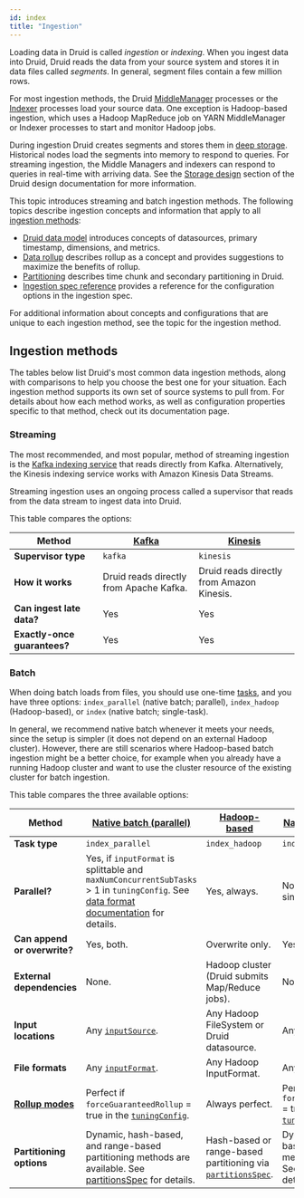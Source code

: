 ```yaml
---
id: index
title: "Ingestion"
---
```


<!--
  ~ Licensed to the Apache Software Foundation (ASF) under one
  ~ or more contributor license agreements.  See the NOTICE file
  ~ distributed with this work for additional information
  ~ regarding copyright ownership.  The ASF licenses this file
  ~ to you under the Apache License, Version 2.0 (the
  ~ "License"); you may not use this file except in compliance
  ~ with the License.  You may obtain a copy of the License at
  ~
  ~   http://www.apache.org/licenses/LICENSE-2.0
  ~
  ~ Unless required by applicable law or agreed to in writing,
  ~ software distributed under the License is distributed on an
  ~ "AS IS" BASIS, WITHOUT WARRANTIES OR CONDITIONS OF ANY
  ~ KIND, either express or implied.  See the License for the
  ~ specific language governing permissions and limitations
  ~ under the License.
  -->

Loading data in Druid is called _ingestion_ or _indexing_. When you ingest data into Druid, Druid reads the data from your source system and stores it in data files called _segments_. In general, segment files contain a few million rows.

For most ingestion methods, the Druid [MiddleManager](../design/middlemanager.md) processes or the [Indexer](../design/indexer.md) processes load your source data. One exception is
Hadoop-based ingestion, which uses a Hadoop MapReduce job on YARN MiddleManager or Indexer processes to start and monitor Hadoop jobs. 

During ingestion Druid creates segments and stores them in [deep storage](../dependencies/deep-storage.md). Historical nodes load the segments into memory to respond to queries. For streaming ingestion, the Middle Managers and indexers can respond to queries in real-time with arriving data. See the [Storage design](../design/architecture.md#storage-design) section of the Druid design documentation for more information.

This topic introduces streaming and batch ingestion methods. The following topics describe ingestion concepts and information that apply to all [ingestion methods](#ingestion-methods):
- [Druid data model](./data-model.md) introduces concepts of datasources, primary timestamp, dimensions, and metrics.
- [Data rollup](./rollup.md) describes rollup as a concept and provides suggestions to maximize the benefits of rollup.
- [Partitioning](./partitioning.md) describes time chunk and secondary partitioning in Druid.
- [Ingestion spec reference](./ingestion-spec.md) provides a reference for the configuration options in the ingestion spec.

For additional information about concepts and configurations that are unique to each ingestion method, see the topic for the ingestion method.

## Ingestion methods

The tables below list Druid's most common data ingestion methods, along with comparisons to help you choose
the best one for your situation. Each ingestion method supports its own set of source systems to pull from. For details
about how each method works, as well as configuration properties specific to that method, check out its documentation
page.

### Streaming

The most recommended, and most popular, method of streaming ingestion is the
[Kafka indexing service](../development/extensions-core/kafka-ingestion.md) that reads directly from Kafka. Alternatively, the Kinesis
indexing service works with Amazon Kinesis Data Streams.

Streaming ingestion uses an ongoing process called a supervisor that reads from the data stream to ingest data into Druid.

This table compares the options:

| **Method** | [Kafka](../development/extensions-core/kafka-ingestion.md) | [Kinesis](../development/extensions-core/kinesis-ingestion.md) |
|---|-----|--------------|
| **Supervisor type** | `kafka` | `kinesis`|
| **How it works** | Druid reads directly from Apache Kafka. | Druid reads directly from Amazon Kinesis.|
| **Can ingest late data?** | Yes | Yes |
| **Exactly-once guarantees?** | Yes | Yes |

### Batch

When doing batch loads from files, you should use one-time [tasks](tasks.md), and you have three options: `index_parallel` (native batch; parallel), `index_hadoop` (Hadoop-based),
or `index` (native batch; single-task).

In general, we recommend native batch whenever it meets your needs, since the setup is simpler (it does not depend on
an external Hadoop cluster). However, there are still scenarios where Hadoop-based batch ingestion might be a better choice,
for example when you already have a running Hadoop cluster and want to
use the cluster resource of the existing cluster for batch ingestion.

This table compares the three available options:

| **Method** | [Native batch (parallel)](native-batch.md#parallel-task) | [Hadoop-based](hadoop.md) | [Native batch (simple)](native-batch.md#simple-task) |
|---|-----|--------------|------------|
| **Task type** | `index_parallel` | `index_hadoop` | `index`  |
| **Parallel?** | Yes, if `inputFormat` is splittable and `maxNumConcurrentSubTasks` > 1 in `tuningConfig`. See [data format documentation](./data-formats.md) for details. | Yes, always. | No. Each task is single-threaded. |
| **Can append or overwrite?** | Yes, both. | Overwrite only. | Yes, both. |
| **External dependencies** | None. | Hadoop cluster (Druid submits Map/Reduce jobs). | None. |
| **Input locations** | Any [`inputSource`](./native-batch.md#input-sources). | Any Hadoop FileSystem or Druid datasource. | Any [`inputSource`](./native-batch.md#input-sources). |
| **File formats** | Any [`inputFormat`](./data-formats.md#input-format). | Any Hadoop InputFormat. | Any [`inputFormat`](./data-formats.md#input-format). |
| **[Rollup modes](#rollup)** | Perfect if `forceGuaranteedRollup` = true in the [`tuningConfig`](native-batch.md#tuningconfig).  | Always perfect. | Perfect if `forceGuaranteedRollup` = true in the [`tuningConfig`](native-batch.md#tuningconfig). |
| **Partitioning options** | Dynamic, hash-based, and range-based partitioning methods are available. See [partitionsSpec](./native-batch.md#partitionsspec) for details.| Hash-based or range-based partitioning via [`partitionsSpec`](hadoop.md#partitionsspec). | Dynamic and hash-based partitioning methods are available. See [partitionsSpec](./native-batch.md#partitionsspec-1) for details. |

